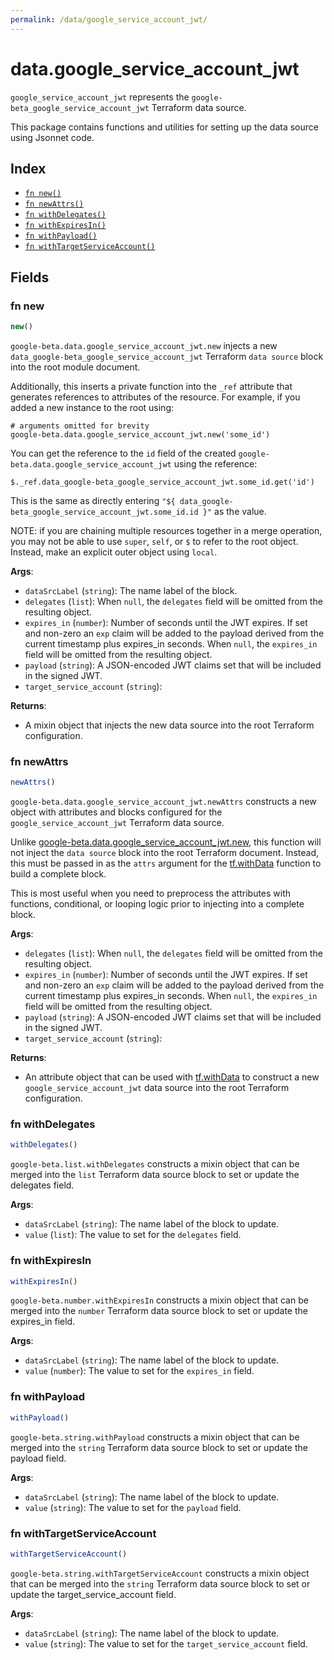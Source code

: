 ```yaml
---
permalink: /data/google_service_account_jwt/
---
```


# data.google_service_account_jwt

`google_service_account_jwt` represents the `google-beta_google_service_account_jwt` Terraform data source.



This package contains functions and utilities for setting up the data source using Jsonnet code.


## Index

* [`fn new()`](#fn-new)
* [`fn newAttrs()`](#fn-newattrs)
* [`fn withDelegates()`](#fn-withdelegates)
* [`fn withExpiresIn()`](#fn-withexpiresin)
* [`fn withPayload()`](#fn-withpayload)
* [`fn withTargetServiceAccount()`](#fn-withtargetserviceaccount)

## Fields

### fn new

```ts
new()
```


`google-beta.data.google_service_account_jwt.new` injects a new `data_google-beta_google_service_account_jwt` Terraform `data source`
block into the root module document.

Additionally, this inserts a private function into the `_ref` attribute that generates references to attributes of the
resource. For example, if you added a new instance to the root using:

    # arguments omitted for brevity
    google-beta.data.google_service_account_jwt.new('some_id')

You can get the reference to the `id` field of the created `google-beta.data.google_service_account_jwt` using the reference:

    $._ref.data_google-beta_google_service_account_jwt.some_id.get('id')

This is the same as directly entering `"${ data_google-beta_google_service_account_jwt.some_id.id }"` as the value.

NOTE: if you are chaining multiple resources together in a merge operation, you may not be able to use `super`, `self`,
or `$` to refer to the root object. Instead, make an explicit outer object using `local`.

**Args**:
  - `dataSrcLabel` (`string`): The name label of the block.
  - `delegates` (`list`):  When `null`, the `delegates` field will be omitted from the resulting object.
  - `expires_in` (`number`): Number of seconds until the JWT expires. If set and non-zero an `exp` claim will be added to the payload derived from the current timestamp plus expires_in seconds. When `null`, the `expires_in` field will be omitted from the resulting object.
  - `payload` (`string`): A JSON-encoded JWT claims set that will be included in the signed JWT.
  - `target_service_account` (`string`): 

**Returns**:
- A mixin object that injects the new data source into the root Terraform configuration.


### fn newAttrs

```ts
newAttrs()
```


`google-beta.data.google_service_account_jwt.newAttrs` constructs a new object with attributes and blocks configured for the `google_service_account_jwt`
Terraform data source.

Unlike [google-beta.data.google_service_account_jwt.new](#fn-google_service_account_jwtnew), this function will not inject the `data source`
block into the root Terraform document. Instead, this must be passed in as the `attrs` argument for the
[tf.withData](https://github.com/tf-libsonnet/core/tree/main/docs#fn-withdata) function to build a complete block.

This is most useful when you need to preprocess the attributes with functions, conditional, or looping logic prior to
injecting into a complete block.

**Args**:
  - `delegates` (`list`):  When `null`, the `delegates` field will be omitted from the resulting object.
  - `expires_in` (`number`): Number of seconds until the JWT expires. If set and non-zero an `exp` claim will be added to the payload derived from the current timestamp plus expires_in seconds. When `null`, the `expires_in` field will be omitted from the resulting object.
  - `payload` (`string`): A JSON-encoded JWT claims set that will be included in the signed JWT.
  - `target_service_account` (`string`): 

**Returns**:
  - An attribute object that can be used with [tf.withData](https://github.com/tf-libsonnet/core/tree/main/docs#fn-withdata) to construct a new `google_service_account_jwt` data source into the root Terraform configuration.


### fn withDelegates

```ts
withDelegates()
```

`google-beta.list.withDelegates` constructs a mixin object that can be merged into the `list`
Terraform data source block to set or update the delegates field.



**Args**:
  - `dataSrcLabel` (`string`): The name label of the block to update.
  - `value` (`list`): The value to set for the `delegates` field.


### fn withExpiresIn

```ts
withExpiresIn()
```

`google-beta.number.withExpiresIn` constructs a mixin object that can be merged into the `number`
Terraform data source block to set or update the expires_in field.



**Args**:
  - `dataSrcLabel` (`string`): The name label of the block to update.
  - `value` (`number`): The value to set for the `expires_in` field.


### fn withPayload

```ts
withPayload()
```

`google-beta.string.withPayload` constructs a mixin object that can be merged into the `string`
Terraform data source block to set or update the payload field.



**Args**:
  - `dataSrcLabel` (`string`): The name label of the block to update.
  - `value` (`string`): The value to set for the `payload` field.


### fn withTargetServiceAccount

```ts
withTargetServiceAccount()
```

`google-beta.string.withTargetServiceAccount` constructs a mixin object that can be merged into the `string`
Terraform data source block to set or update the target_service_account field.



**Args**:
  - `dataSrcLabel` (`string`): The name label of the block to update.
  - `value` (`string`): The value to set for the `target_service_account` field.

